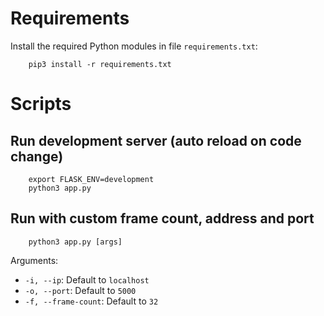 # Requirements
Install the required Python modules in file `requirements.txt`:
```
    pip3 install -r requirements.txt
```

# Scripts
## Run development server (auto reload on code change)

```
    export FLASK_ENV=development
    python3 app.py
```


## Run with custom frame count, address and port
```
    python3 app.py [args]
```

Arguments:
* ```-i, --ip```: Default to ```localhost```
* ```-o, --port```: Default to ```5000```
* ```-f, --frame-count```: Default to ```32```
